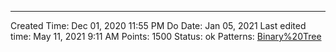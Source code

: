 ---
Created Time: Dec 01, 2020 11:55 PM
Do Date: Jan 05, 2021
Last edited time: May 11, 2021 9:11 AM
Points: 1500
Status: ok
Patterns: [Binary%20Tree](Binary%20Tree.md)